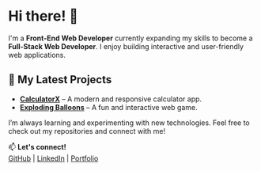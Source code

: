 # Hi there! 👋  

I'm a **Front-End Web Developer** currently expanding my skills to become a **Full-Stack Web Developer**. I enjoy building interactive and user-friendly web applications.  

## 🚀 My Latest Projects  
- **[CalculatorX](#)** – A modern and responsive calculator app.  
- **[Exploding Balloons](#)** – A fun and interactive web game.  

I’m always learning and experimenting with new technologies. Feel free to check out my repositories and connect with me!  

📫 **Let's connect!**  
[GitHub](https://github.com/your-username) | [LinkedIn](#) | [Portfolio](#)

<!---
usmandev24/usmandev24 is a ✨ special ✨ repository because its `README.md` (this file) appears on your GitHub profile.
You can click the Preview link to take a look at your changes.
--->
